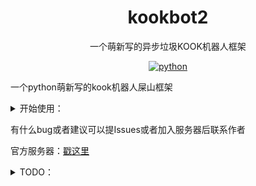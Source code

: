 <div align="center">
  
# kookbot2

一个萌新写的异步垃圾KOOK机器人框架

</div>

<p align="center">
  <a href="https://www.python.org/">
    <img src="https://img.shields.io/static/v1?label=python&message=3.11.4&color=blue" alt="python">
  </a>
</P>
  
一个python萌新写的kook机器人屎山框架

<details>
<summary>开始使用：</summary>

- ### 1, 克隆本项目
  ```
  git clone https://github.com/XCWQW1/kookbot2.git
  ```


- ### 2, 安装所需库

  进入克隆后的目录执行```pip install -r requirements.txt``` 

- ### 3, 创建或使用已有的KOOK机器人
  
  >请到[这里](https://developer.kookapp.cn/app/index)创建你的kook机器人

  创建好后在 应用>你创建的机器人>机器人>机器人连接模式 选择websocket
  复制你的TOKEN备用
- ### 4, 初始化
  请先执行```python main.py```初始化后再进行操作
  
- ### 4, 配置
  打开 config>config.ini 文件
  更改 token 为刚刚复制的 TOKEN
  
- ### 6, 编写插件 （可选）
	>示例的插件 kook_test.py、kook_http_api.py

- ### 7, 启动
  ```
  python main.py
  ``` 
	
  PS：第一次运行会停止2次初始化配置文件

</details>


有什么bug或者建议可以提Issues或者加入服务器后联系作者

官方服务器：[戳这里](https://kook.top/PDcaSp)

<details>
<summary>TODO：</summary>

> 作者很懒，如果你希望添加某个功能可以提交issues，作者看到后会尝试制作
  - #### 插件API
    - [x] 发送频道消息
    - [x] 引用频道消息
    - [x] 上传文件
    - [x] 添加回应
    - [ ] 发送私聊消息
  
  - #### 框架API
    - [x] http api （只有一个发送消息的api也算是吧？后面慢慢完善
    - [ ] 正向ws
    - [ ] 反向ws
    - [ ] http post
</details>
